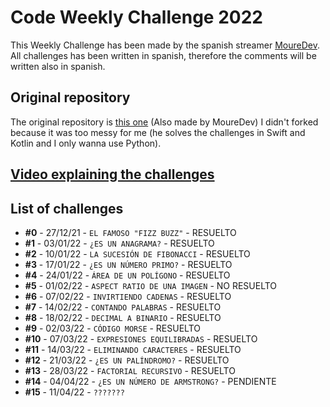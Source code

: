 # Code Weekly Challenge 2022
This Weekly Challenge has been made by the spanish streamer [MoureDev](https://mouredev.com/).
All challenges has been written in spanish, therefore the comments will be written also in spanish.

## Original repository
The original repository is [this one](https://github.com/mouredev/Weekly-Challenge-2022-Kotlin) (Also made by MoureDev) I didn't forked because it was too messy for me (he solves the challenges in Swift and Kotlin and I only wanna use Python).

## [Video explaining the challenges](https://youtu.be/14v4IINunvY)

## List of challenges
* **#0** - 27/12/21 - `EL FAMOSO "FIZZ BUZZ"` - RESUELTO
* **#1** - 03/01/22 - `¿ES UN ANAGRAMA?` - RESUELTO
* **#2** - 10/01/22 - `LA SUCESIÓN DE FIBONACCI` - RESUELTO
* **#3** - 17/01/22 - `¿ES UN NÚMERO PRIMO?` - RESUELTO
* **#4** - 24/01/22 - `ÁREA DE UN POLÍGONO` - RESUELTO
* **#5** - 01/02/22 - `ASPECT RATIO DE UNA IMAGEN` - NO RESUELTO
* **#6** - 07/02/22 - `INVIRTIENDO CADENAS` - RESUELTO
* **#7** - 14/02/22 - `CONTANDO PALABRAS` - RESUELTO
* **#8** - 18/02/22 - `DECIMAL A BINARIO` - RESUELTO
* **#9** - 02/03/22 - `CÓDIGO MORSE` - RESUELTO
* **#10** - 07/03/22 - `EXPRESIONES EQUILIBRADAS` - RESUELTO
* **#11** - 14/03/22 - `ELIMINANDO CARACTERES` - RESUELTO
* **#12** - 21/03/22 - `¿ES UN PALÍNDROMO?` - RESUELTO
* **#13** - 28/03/22 - `FACTORIAL RECURSIVO` - RESUELTO
* **#14** - 04/04/22 - `¿ES UN NÚMERO DE ARMSTRONG?` - PENDIENTE
* **#15** - 11/04/22 - `???????`